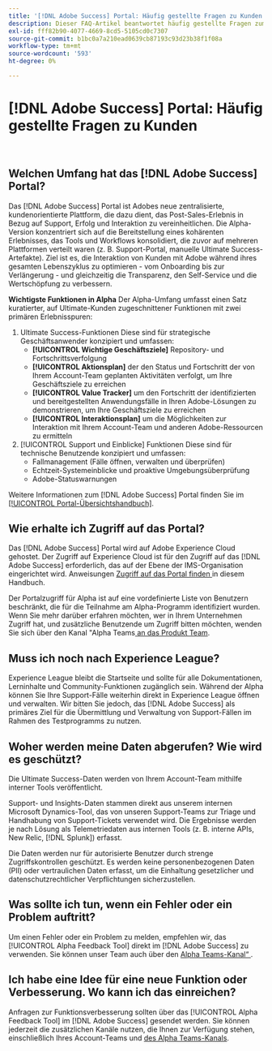 ```yaml
---
title: '[!DNL Adobe Success] Portal: Häufig gestellte Fragen zu Kunden'
description: Dieser FAQ-Artikel beantwortet häufig gestellte Fragen zum  [!DNL Adobe Success] .
exl-id: fff82b90-4077-4669-8cd5-5105cd0c7307
source-git-commit: b1bc0a7a210ead0639cb87193c93d23b38f1f08a
workflow-type: tm+mt
source-wordcount: '593'
ht-degree: 0%

---
```


# [!DNL Adobe Success] Portal: Häufig gestellte Fragen zu Kunden

 
## Welchen Umfang hat das [!DNL Adobe Success] Portal?

Das [!DNL Adobe Success] Portal ist Adobes neue zentralisierte, kundenorientierte Plattform, die dazu dient, das Post-Sales-Erlebnis in Bezug auf Support, Erfolg und Interaktion zu vereinheitlichen. Die Alpha-Version konzentriert sich auf die Bereitstellung eines kohärenten Erlebnisses, das Tools und Workflows konsolidiert, die zuvor auf mehreren Plattformen verteilt waren (z. B. Support-Portal, manuelle Ultimate Success-Artefakte). Ziel ist es, die Interaktion von Kunden mit Adobe während ihres gesamten Lebenszyklus zu optimieren - vom Onboarding bis zur Verlängerung - und gleichzeitig die Transparenz, den Self-Service und die Wertschöpfung zu verbessern.

**Wichtigste Funktionen in Alpha**
Der Alpha-Umfang umfasst einen Satz kuratierter, auf Ultimate-Kunden zugeschnittener Funktionen mit zwei primären Erlebnisspuren:
1. Ultimate Success-Funktionen
Diese sind für strategische Geschäftsanwender konzipiert und umfassen:
   * **[!UICONTROL Wichtige Geschäftsziele]** Repository- und Fortschrittsverfolgung
   * **[!UICONTROL Aktionsplan]** der den Status und Fortschritt der von Ihrem Account-Team geplanten Aktivitäten verfolgt, um Ihre Geschäftsziele zu erreichen
   * **[!UICONTROL Value Tracker]** um den Fortschritt der identifizierten und bereitgestellten Anwendungsfälle in Ihren Adobe-Lösungen zu demonstrieren, um Ihre Geschäftsziele zu erreichen
   * **[!UICONTROL Interaktionsplan]** um die Möglichkeiten zur Interaktion mit Ihrem Account-Team und anderen Adobe-Ressourcen zu ermitteln
1. [!UICONTROL Support und Einblicke] Funktionen
Diese sind für technische Benutzende konzipiert und umfassen:
   * Fallmanagement (Fälle öffnen, verwalten und überprüfen)
   * Echtzeit-Systemeinblicke und proaktive Umgebungsüberprüfung
   * Adobe-Statuswarnungen

Weitere Informationen zum [!DNL Adobe Success] Portal finden Sie im [[!UICONTROL Portal-Übersichtshandbuch]](/help/adobe-success-portal/adobe-success-portal-introduction.md).

## Wie erhalte ich Zugriff auf das Portal?

Das [!DNL Adobe Success] Portal wird auf Adobe Experience Cloud gehostet. Der Zugriff auf Experience Cloud ist für den Zugriff auf das [!DNL Adobe Success] erforderlich, das auf der Ebene der IMS-Organisation eingerichtet wird. Anweisungen [ Zugriff auf das Portal finden ](/help/adobe-success-portal/access-to-the-adobe-success-portal.md) in diesem Handbuch.

Der Portalzugriff für Alpha ist auf eine vordefinierte Liste von Benutzern beschränkt, die für die Teilnahme am Alpha-Programm identifiziert wurden. Wenn Sie mehr darüber erfahren möchten, wer in Ihrem Unternehmen Zugriff hat, und zusätzliche Benutzende um Zugriff bitten möchten, wenden Sie sich über den Kanal &quot;Alpha Teams[ an das Produkt Team](https://teams.microsoft.com/l/channel/19:h-GcuAZs9uF05rervqTdx2U27ohYINuRUIfbMte9B-U1@thread.tacv2/General?groupId=02b87789-3475-47e4-94c1-0981f63ae89f&tenantId=fa7b1b5a-7b34-4387-94ae-d2c178decee1).

## Muss ich noch nach Experience League?

Experience League bleibt die Startseite und sollte für alle Dokumentationen, Lerninhalte und Community-Funktionen zugänglich sein. Während der Alpha können Sie Ihre Support-Fälle weiterhin direkt in Experience League öffnen und verwalten. Wir bitten Sie jedoch, das [!DNL Adobe Success] als primäres Ziel für die Übermittlung und Verwaltung von Support-Fällen im Rahmen des Testprogramms zu nutzen.

## Woher werden meine Daten abgerufen? Wie wird es geschützt?

Die Ultimate Success-Daten werden von Ihrem Account-Team mithilfe interner Tools veröffentlicht.

Support- und Insights-Daten stammen direkt aus unserem internen Microsoft Dynamics-Tool, das von unseren Support-Teams zur Triage und Handhabung von Support-Tickets verwendet wird. Die Ergebnisse werden je nach Lösung als Telemetriedaten aus internen Tools (z. B. interne APIs, New Relic, [!DNL Splunk]) erfasst.

Die Daten werden nur für autorisierte Benutzer durch strenge Zugriffskontrollen geschützt. Es werden keine personenbezogenen Daten (PII) oder vertraulichen Daten erfasst, um die Einhaltung gesetzlicher und datenschutzrechtlicher Verpflichtungen sicherzustellen.

## Was sollte ich tun, wenn ein Fehler oder ein Problem auftritt?

Um einen Fehler oder ein Problem zu melden, empfehlen wir, das [!UICONTROL Alpha Feedback Tool] direkt im [!DNL Adobe Success] zu verwenden. Sie können unser Team auch über den [Alpha Teams-Kanal“ ](https://teams.microsoft.com/l/channel/19:h-GcuAZs9uF05rervqTdx2U27ohYINuRUIfbMte9B-U1@thread.tacv2/General?groupId=02b87789-3475-47e4-94c1-0981f63ae89f&tenantId=fa7b1b5a-7b34-4387-94ae-d2c178decee1).

## Ich habe eine Idee für eine neue Funktion oder Verbesserung. Wo kann ich das einreichen?

Anfragen zur Funktionsverbesserung sollten über das [!UICONTROL Alpha Feedback Tool] im [!DNL Adobe Success] gesendet werden. Sie können jederzeit die zusätzlichen Kanäle nutzen, die Ihnen zur Verfügung stehen, einschließlich Ihres Account-Teams und [des Alpha Teams-Kanals](https://teams.microsoft.com/l/channel/19:h-GcuAZs9uF05rervqTdx2U27ohYINuRUIfbMte9B-U1@thread.tacv2/General?groupId=02b87789-3475-47e4-94c1-0981f63ae89f&tenantId=fa7b1b5a-7b34-4387-94ae-d2c178decee1).
